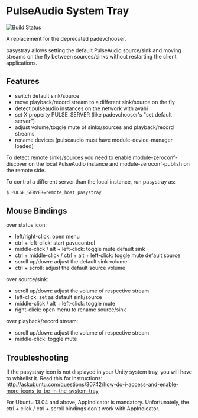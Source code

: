 PulseAudio System Tray
======================
[![Build Status](https://travis-ci.org/christophgysin/pasystray.png?branch=master)](https://travis-ci.org/christophgysin/pasystray)

A replacement for the deprecated padevchooser.

pasystray allows setting the default PulseAudio source/sink and moving
streams on the fly between sources/sinks without restarting the client
applications.

Features
--------

* switch default sink/source
* move playback/record stream to a different sink/source on the fly
* detect pulseaudio instances on the network with avahi
* set X property PULSE_SERVER (like padevchooser's "set default server")
* adjust volume/toggle mute of sinks/sources and playback/record streams
* rename devices (pulseaudio must have module-device-manager loaded)

To detect remote sinks/sources you need to enable module-zeroconf-discover on
the local PulseAudio instance and module-zeroconf-publish on the remote side.

To control a different server than the local instance, run pasystray as:
```bash
$ PULSE_SERVER=remote_host pasystray
```

Mouse Bindings
--------------

over status icon:
* left/right-click: open menu
* ctrl + left-click: start pavucontrol
* middle-click / alt + left-click: toggle mute default sink
* ctrl + middle-click / ctrl + alt + left-click: toggle mute default source
* scroll up/down: adjust the default sink volume
* ctrl + scroll: adjust the default source volume

over source/sink:
* scroll up/down: adjust the volume of respective stream
* left-click: set as default sink/source
* middle-click / alt + left-click: toggle mute
* right-click: open menu to rename source/sink

over playback/record stream:
* scroll up/down: adjust the volume of respective stream
* middle-click: toggle mute

Troubleshooting
---------------

If the pasystray icon is not displayed in your Unity system tray, you will have
to whitelist it. Read this for instructions:
http://askubuntu.com/questions/30742/how-do-i-access-and-enable-more-icons-to-be-in-the-system-tray

For Ubuntu 13.04 and above, AppIndicator is mandatory. Unfortunately, the
ctrl + click / ctrl + scroll bindings don't work with AppIndicator.
